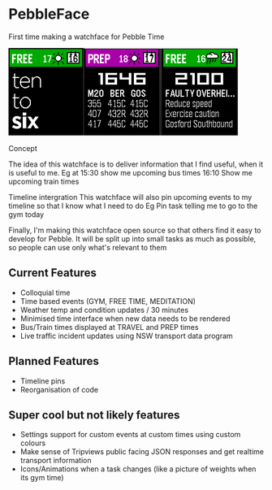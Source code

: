 # PebbleFace
First time making a watchface for Pebble Time


<img src="/resources/images/Capture.PNG" width="149" height="172" /><img src="/resources/images/prep.PNG" width="151" height="171" /><img src="/resources/images/problems.PNG" width="152" height="171" />



Concept


The idea of this watchface is to deliver information that I find useful, when it is useful to me.
Eg at 15:30 show me upcoming bus times
16:10 Show me upcoming train times


Timeline intergration
This watchface will also pin upcoming events to my timeline so that I know what I need to do
Eg Pin task telling me to go to the gym today


Finally, I'm making this watchface open source so that others find it easy to develop for Pebble. It will be split up into small tasks as much as possible, so people can use only what's relevant to them


## Current Features
+ Colloquial time
+ Time based events (GYM, FREE TIME, MEDITATION)
+ Weather temp and condition updates / 30 minutes
+ Minimised time interface when new data needs to be rendered
+ Bus/Train times displayed at TRAVEL and PREP times
+ Live traffic incident updates using NSW transport data program


## Planned Features
+ Timeline pins
+ Reorganisation of code


## Super cool but not likely features
+ Settings support for custom events at custom times using custom colours
+ Make sense of Tripviews public facing JSON responses and get realtime transport information
+ Icons/Animations when a task changes (like a picture of weights when its gym time)
